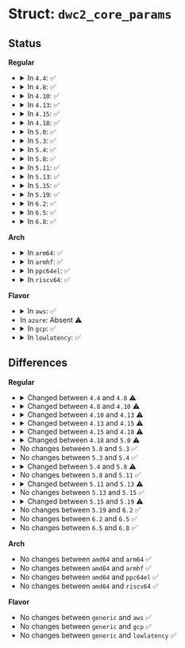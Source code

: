 # Struct: <code>dwc2_core_params</code>

## Status
<b>Regular</b>
<ul>
<li>
<details>
<summary>In <code>4.4</code>: ✅</summary>

```c
struct dwc2_core_params {
    int otg_cap;
    int otg_ver;
    int dma_enable;
    int dma_desc_enable;
    int speed;
    int enable_dynamic_fifo;
    int en_multiple_tx_fifo;
    int host_rx_fifo_size;
    int host_nperio_tx_fifo_size;
    int host_perio_tx_fifo_size;
    int max_transfer_size;
    int max_packet_count;
    int host_channels;
    int phy_type;
    int phy_utmi_width;
    int phy_ulpi_ddr;
    int phy_ulpi_ext_vbus;
    int i2c_enable;
    int ulpi_fs_ls;
    int host_support_fs_ls_low_power;
    int host_ls_low_power_phy_clk;
    int ts_dline;
    int reload_ctl;
    int ahbcfg;
    int uframe_sched;
    int external_id_pin_ctl;
    int hibernation;
};
```
</details>
</li>
<li>
<details>
<summary>In <code>4.8</code>: ✅</summary>

```c
struct dwc2_core_params {
    int otg_cap;
    int otg_ver;
    int dma_enable;
    int dma_desc_enable;
    int dma_desc_fs_enable;
    int speed;
    int enable_dynamic_fifo;
    int en_multiple_tx_fifo;
    int host_rx_fifo_size;
    int host_nperio_tx_fifo_size;
    int host_perio_tx_fifo_size;
    int max_transfer_size;
    int max_packet_count;
    int host_channels;
    int phy_type;
    int phy_utmi_width;
    int phy_ulpi_ddr;
    int phy_ulpi_ext_vbus;
    int i2c_enable;
    int ulpi_fs_ls;
    int host_support_fs_ls_low_power;
    int host_ls_low_power_phy_clk;
    int ts_dline;
    int reload_ctl;
    int ahbcfg;
    int uframe_sched;
    int external_id_pin_ctl;
    int hibernation;
};
```
</details>
</li>
<li>
<details>
<summary>In <code>4.10</code>: ✅</summary>

```c
struct dwc2_core_params {
    int otg_cap;
    int otg_ver;
    int dma_desc_enable;
    int dma_desc_fs_enable;
    int speed;
    int enable_dynamic_fifo;
    int en_multiple_tx_fifo;
    int host_rx_fifo_size;
    int host_nperio_tx_fifo_size;
    int host_perio_tx_fifo_size;
    int max_transfer_size;
    int max_packet_count;
    int host_channels;
    int phy_type;
    int phy_utmi_width;
    int phy_ulpi_ddr;
    int phy_ulpi_ext_vbus;
    int i2c_enable;
    int ulpi_fs_ls;
    int host_support_fs_ls_low_power;
    int host_ls_low_power_phy_clk;
    int ts_dline;
    int reload_ctl;
    int ahbcfg;
    int uframe_sched;
    int external_id_pin_ctl;
    int hibernation;
    bool host_dma;
    bool g_dma;
    bool g_dma_desc;
    u32 g_rx_fifo_size;
    u32 g_np_tx_fifo_size;
    u32 g_tx_fifo_size[16];
};
```
</details>
</li>
<li>
<details>
<summary>In <code>4.13</code>: ✅</summary>

```c
struct dwc2_core_params {
    u8 otg_cap;
    u8 phy_type;
    u8 speed;
    u8 phy_utmi_width;
    bool phy_ulpi_ddr;
    bool phy_ulpi_ext_vbus;
    bool enable_dynamic_fifo;
    bool en_multiple_tx_fifo;
    bool i2c_enable;
    bool ulpi_fs_ls;
    bool ts_dline;
    bool reload_ctl;
    bool uframe_sched;
    bool external_id_pin_ctl;
    bool hibernation;
    bool activate_stm_fs_transceiver;
    u16 max_packet_count;
    u32 max_transfer_size;
    u32 ahbcfg;
    bool host_dma;
    bool dma_desc_enable;
    bool dma_desc_fs_enable;
    bool host_support_fs_ls_low_power;
    bool host_ls_low_power_phy_clk;
    u8 host_channels;
    u16 host_rx_fifo_size;
    u16 host_nperio_tx_fifo_size;
    u16 host_perio_tx_fifo_size;
    bool g_dma;
    bool g_dma_desc;
    u32 g_rx_fifo_size;
    u32 g_np_tx_fifo_size;
    u32 g_tx_fifo_size[16];
    bool change_speed_quirk;
};
```
</details>
</li>
<li>
<details>
<summary>In <code>4.15</code>: ✅</summary>

```c
struct dwc2_core_params {
    u8 otg_cap;
    u8 phy_type;
    u8 speed;
    u8 phy_utmi_width;
    bool phy_ulpi_ddr;
    bool phy_ulpi_ext_vbus;
    bool enable_dynamic_fifo;
    bool en_multiple_tx_fifo;
    bool i2c_enable;
    bool ulpi_fs_ls;
    bool ts_dline;
    bool reload_ctl;
    bool uframe_sched;
    bool external_id_pin_ctl;
    bool hibernation;
    bool activate_stm_fs_transceiver;
    u16 max_packet_count;
    u32 max_transfer_size;
    u32 ahbcfg;
    bool host_dma;
    bool dma_desc_enable;
    bool dma_desc_fs_enable;
    bool host_support_fs_ls_low_power;
    bool host_ls_low_power_phy_clk;
    bool oc_disable;
    u8 host_channels;
    u16 host_rx_fifo_size;
    u16 host_nperio_tx_fifo_size;
    u16 host_perio_tx_fifo_size;
    bool g_dma;
    bool g_dma_desc;
    u32 g_rx_fifo_size;
    u32 g_np_tx_fifo_size;
    u32 g_tx_fifo_size[16];
    bool change_speed_quirk;
};
```
</details>
</li>
<li>
<details>
<summary>In <code>4.18</code>: ✅</summary>

```c
struct dwc2_core_params {
    u8 otg_cap;
    u8 phy_type;
    u8 speed;
    u8 phy_utmi_width;
    bool phy_ulpi_ddr;
    bool phy_ulpi_ext_vbus;
    bool enable_dynamic_fifo;
    bool en_multiple_tx_fifo;
    bool i2c_enable;
    bool acg_enable;
    bool ulpi_fs_ls;
    bool ts_dline;
    bool reload_ctl;
    bool uframe_sched;
    bool external_id_pin_ctl;
    int power_down;
    bool lpm;
    bool lpm_clock_gating;
    bool besl;
    bool hird_threshold_en;
    u8 hird_threshold;
    bool activate_stm_fs_transceiver;
    bool ipg_isoc_en;
    u16 max_packet_count;
    u32 max_transfer_size;
    u32 ahbcfg;
    bool host_dma;
    bool dma_desc_enable;
    bool dma_desc_fs_enable;
    bool host_support_fs_ls_low_power;
    bool host_ls_low_power_phy_clk;
    bool oc_disable;
    u8 host_channels;
    u16 host_rx_fifo_size;
    u16 host_nperio_tx_fifo_size;
    u16 host_perio_tx_fifo_size;
    bool g_dma;
    bool g_dma_desc;
    u32 g_rx_fifo_size;
    u32 g_np_tx_fifo_size;
    u32 g_tx_fifo_size[16];
    bool change_speed_quirk;
};
```
</details>
</li>
<li>
<details>
<summary>In <code>5.0</code>: ✅</summary>

```c
struct dwc2_core_params {
    u8 otg_cap;
    u8 phy_type;
    u8 speed;
    u8 phy_utmi_width;
    bool phy_ulpi_ddr;
    bool phy_ulpi_ext_vbus;
    bool enable_dynamic_fifo;
    bool en_multiple_tx_fifo;
    bool i2c_enable;
    bool acg_enable;
    bool ulpi_fs_ls;
    bool ts_dline;
    bool reload_ctl;
    bool uframe_sched;
    bool external_id_pin_ctl;
    int power_down;
    bool lpm;
    bool lpm_clock_gating;
    bool besl;
    bool hird_threshold_en;
    bool service_interval;
    u8 hird_threshold;
    bool activate_stm_fs_transceiver;
    bool ipg_isoc_en;
    u16 max_packet_count;
    u32 max_transfer_size;
    u32 ahbcfg;
    u32 ref_clk_per;
    u16 sof_cnt_wkup_alert;
    bool host_dma;
    bool dma_desc_enable;
    bool dma_desc_fs_enable;
    bool host_support_fs_ls_low_power;
    bool host_ls_low_power_phy_clk;
    bool oc_disable;
    u8 host_channels;
    u16 host_rx_fifo_size;
    u16 host_nperio_tx_fifo_size;
    u16 host_perio_tx_fifo_size;
    bool g_dma;
    bool g_dma_desc;
    u32 g_rx_fifo_size;
    u32 g_np_tx_fifo_size;
    u32 g_tx_fifo_size[16];
    bool change_speed_quirk;
};
```
</details>
</li>
<li>
<details>
<summary>In <code>5.3</code>: ✅</summary>

```c
struct dwc2_core_params {
    u8 otg_cap;
    u8 phy_type;
    u8 speed;
    u8 phy_utmi_width;
    bool phy_ulpi_ddr;
    bool phy_ulpi_ext_vbus;
    bool enable_dynamic_fifo;
    bool en_multiple_tx_fifo;
    bool i2c_enable;
    bool acg_enable;
    bool ulpi_fs_ls;
    bool ts_dline;
    bool reload_ctl;
    bool uframe_sched;
    bool external_id_pin_ctl;
    int power_down;
    bool lpm;
    bool lpm_clock_gating;
    bool besl;
    bool hird_threshold_en;
    bool service_interval;
    u8 hird_threshold;
    bool activate_stm_fs_transceiver;
    bool ipg_isoc_en;
    u16 max_packet_count;
    u32 max_transfer_size;
    u32 ahbcfg;
    u32 ref_clk_per;
    u16 sof_cnt_wkup_alert;
    bool host_dma;
    bool dma_desc_enable;
    bool dma_desc_fs_enable;
    bool host_support_fs_ls_low_power;
    bool host_ls_low_power_phy_clk;
    bool oc_disable;
    u8 host_channels;
    u16 host_rx_fifo_size;
    u16 host_nperio_tx_fifo_size;
    u16 host_perio_tx_fifo_size;
    bool g_dma;
    bool g_dma_desc;
    u32 g_rx_fifo_size;
    u32 g_np_tx_fifo_size;
    u32 g_tx_fifo_size[16];
    bool change_speed_quirk;
};
```
</details>
</li>
<li>
<details>
<summary>In <code>5.4</code>: ✅</summary>

```c
struct dwc2_core_params {
    u8 otg_cap;
    u8 phy_type;
    u8 speed;
    u8 phy_utmi_width;
    bool phy_ulpi_ddr;
    bool phy_ulpi_ext_vbus;
    bool enable_dynamic_fifo;
    bool en_multiple_tx_fifo;
    bool i2c_enable;
    bool acg_enable;
    bool ulpi_fs_ls;
    bool ts_dline;
    bool reload_ctl;
    bool uframe_sched;
    bool external_id_pin_ctl;
    int power_down;
    bool lpm;
    bool lpm_clock_gating;
    bool besl;
    bool hird_threshold_en;
    bool service_interval;
    u8 hird_threshold;
    bool activate_stm_fs_transceiver;
    bool ipg_isoc_en;
    u16 max_packet_count;
    u32 max_transfer_size;
    u32 ahbcfg;
    u32 ref_clk_per;
    u16 sof_cnt_wkup_alert;
    bool host_dma;
    bool dma_desc_enable;
    bool dma_desc_fs_enable;
    bool host_support_fs_ls_low_power;
    bool host_ls_low_power_phy_clk;
    bool oc_disable;
    u8 host_channels;
    u16 host_rx_fifo_size;
    u16 host_nperio_tx_fifo_size;
    u16 host_perio_tx_fifo_size;
    bool g_dma;
    bool g_dma_desc;
    u32 g_rx_fifo_size;
    u32 g_np_tx_fifo_size;
    u32 g_tx_fifo_size[16];
    bool change_speed_quirk;
};
```
</details>
</li>
<li>
<details>
<summary>In <code>5.8</code>: ✅</summary>

```c
struct dwc2_core_params {
    u8 otg_cap;
    u8 phy_type;
    u8 speed;
    u8 phy_utmi_width;
    bool phy_ulpi_ddr;
    bool phy_ulpi_ext_vbus;
    bool enable_dynamic_fifo;
    bool en_multiple_tx_fifo;
    bool i2c_enable;
    bool acg_enable;
    bool ulpi_fs_ls;
    bool ts_dline;
    bool reload_ctl;
    bool uframe_sched;
    bool external_id_pin_ctl;
    int power_down;
    bool lpm;
    bool lpm_clock_gating;
    bool besl;
    bool hird_threshold_en;
    bool service_interval;
    u8 hird_threshold;
    bool activate_stm_fs_transceiver;
    bool activate_stm_id_vb_detection;
    bool ipg_isoc_en;
    u16 max_packet_count;
    u32 max_transfer_size;
    u32 ahbcfg;
    u32 ref_clk_per;
    u16 sof_cnt_wkup_alert;
    bool host_dma;
    bool dma_desc_enable;
    bool dma_desc_fs_enable;
    bool host_support_fs_ls_low_power;
    bool host_ls_low_power_phy_clk;
    bool oc_disable;
    u8 host_channels;
    u16 host_rx_fifo_size;
    u16 host_nperio_tx_fifo_size;
    u16 host_perio_tx_fifo_size;
    bool g_dma;
    bool g_dma_desc;
    u32 g_rx_fifo_size;
    u32 g_np_tx_fifo_size;
    u32 g_tx_fifo_size[16];
    bool change_speed_quirk;
};
```
</details>
</li>
<li>
<details>
<summary>In <code>5.11</code>: ✅</summary>

```c
struct dwc2_core_params {
    u8 otg_cap;
    u8 phy_type;
    u8 speed;
    u8 phy_utmi_width;
    bool phy_ulpi_ddr;
    bool phy_ulpi_ext_vbus;
    bool enable_dynamic_fifo;
    bool en_multiple_tx_fifo;
    bool i2c_enable;
    bool acg_enable;
    bool ulpi_fs_ls;
    bool ts_dline;
    bool reload_ctl;
    bool uframe_sched;
    bool external_id_pin_ctl;
    int power_down;
    bool lpm;
    bool lpm_clock_gating;
    bool besl;
    bool hird_threshold_en;
    bool service_interval;
    u8 hird_threshold;
    bool activate_stm_fs_transceiver;
    bool activate_stm_id_vb_detection;
    bool ipg_isoc_en;
    u16 max_packet_count;
    u32 max_transfer_size;
    u32 ahbcfg;
    u32 ref_clk_per;
    u16 sof_cnt_wkup_alert;
    bool host_dma;
    bool dma_desc_enable;
    bool dma_desc_fs_enable;
    bool host_support_fs_ls_low_power;
    bool host_ls_low_power_phy_clk;
    bool oc_disable;
    u8 host_channels;
    u16 host_rx_fifo_size;
    u16 host_nperio_tx_fifo_size;
    u16 host_perio_tx_fifo_size;
    bool g_dma;
    bool g_dma_desc;
    u32 g_rx_fifo_size;
    u32 g_np_tx_fifo_size;
    u32 g_tx_fifo_size[16];
    bool change_speed_quirk;
};
```
</details>
</li>
<li>
<details>
<summary>In <code>5.13</code>: ✅</summary>

```c
struct dwc2_core_params {
    u8 otg_cap;
    u8 phy_type;
    u8 speed;
    u8 phy_utmi_width;
    bool phy_ulpi_ddr;
    bool phy_ulpi_ext_vbus;
    bool enable_dynamic_fifo;
    bool en_multiple_tx_fifo;
    bool i2c_enable;
    bool acg_enable;
    bool ulpi_fs_ls;
    bool ts_dline;
    bool reload_ctl;
    bool uframe_sched;
    bool external_id_pin_ctl;
    int power_down;
    bool no_clock_gating;
    bool lpm;
    bool lpm_clock_gating;
    bool besl;
    bool hird_threshold_en;
    bool service_interval;
    u8 hird_threshold;
    bool activate_stm_fs_transceiver;
    bool activate_stm_id_vb_detection;
    bool ipg_isoc_en;
    u16 max_packet_count;
    u32 max_transfer_size;
    u32 ahbcfg;
    u32 ref_clk_per;
    u16 sof_cnt_wkup_alert;
    bool host_dma;
    bool dma_desc_enable;
    bool dma_desc_fs_enable;
    bool host_support_fs_ls_low_power;
    bool host_ls_low_power_phy_clk;
    bool oc_disable;
    u8 host_channels;
    u16 host_rx_fifo_size;
    u16 host_nperio_tx_fifo_size;
    u16 host_perio_tx_fifo_size;
    bool g_dma;
    bool g_dma_desc;
    u32 g_rx_fifo_size;
    u32 g_np_tx_fifo_size;
    u32 g_tx_fifo_size[16];
    bool change_speed_quirk;
};
```
</details>
</li>
<li>
<details>
<summary>In <code>5.15</code>: ✅</summary>

```c
struct dwc2_core_params {
    u8 otg_cap;
    u8 phy_type;
    u8 speed;
    u8 phy_utmi_width;
    bool phy_ulpi_ddr;
    bool phy_ulpi_ext_vbus;
    bool enable_dynamic_fifo;
    bool en_multiple_tx_fifo;
    bool i2c_enable;
    bool acg_enable;
    bool ulpi_fs_ls;
    bool ts_dline;
    bool reload_ctl;
    bool uframe_sched;
    bool external_id_pin_ctl;
    int power_down;
    bool no_clock_gating;
    bool lpm;
    bool lpm_clock_gating;
    bool besl;
    bool hird_threshold_en;
    bool service_interval;
    u8 hird_threshold;
    bool activate_stm_fs_transceiver;
    bool activate_stm_id_vb_detection;
    bool ipg_isoc_en;
    u16 max_packet_count;
    u32 max_transfer_size;
    u32 ahbcfg;
    u32 ref_clk_per;
    u16 sof_cnt_wkup_alert;
    bool host_dma;
    bool dma_desc_enable;
    bool dma_desc_fs_enable;
    bool host_support_fs_ls_low_power;
    bool host_ls_low_power_phy_clk;
    bool oc_disable;
    u8 host_channels;
    u16 host_rx_fifo_size;
    u16 host_nperio_tx_fifo_size;
    u16 host_perio_tx_fifo_size;
    bool g_dma;
    bool g_dma_desc;
    u32 g_rx_fifo_size;
    u32 g_np_tx_fifo_size;
    u32 g_tx_fifo_size[16];
    bool change_speed_quirk;
};
```
</details>
</li>
<li>
<details>
<summary>In <code>5.19</code>: ✅</summary>

```c
struct dwc2_core_params {
    struct usb_otg_caps otg_caps;
    u8 phy_type;
    u8 speed;
    u8 phy_utmi_width;
    bool phy_ulpi_ddr;
    bool phy_ulpi_ext_vbus;
    bool enable_dynamic_fifo;
    bool en_multiple_tx_fifo;
    bool i2c_enable;
    bool acg_enable;
    bool ulpi_fs_ls;
    bool ts_dline;
    bool reload_ctl;
    bool uframe_sched;
    bool external_id_pin_ctl;
    int power_down;
    bool no_clock_gating;
    bool lpm;
    bool lpm_clock_gating;
    bool besl;
    bool hird_threshold_en;
    bool service_interval;
    u8 hird_threshold;
    bool activate_stm_fs_transceiver;
    bool activate_stm_id_vb_detection;
    bool activate_ingenic_overcurrent_detection;
    bool ipg_isoc_en;
    u16 max_packet_count;
    u32 max_transfer_size;
    u32 ahbcfg;
    u32 ref_clk_per;
    u16 sof_cnt_wkup_alert;
    bool host_dma;
    bool dma_desc_enable;
    bool dma_desc_fs_enable;
    bool host_support_fs_ls_low_power;
    bool host_ls_low_power_phy_clk;
    bool oc_disable;
    u8 host_channels;
    u16 host_rx_fifo_size;
    u16 host_nperio_tx_fifo_size;
    u16 host_perio_tx_fifo_size;
    bool g_dma;
    bool g_dma_desc;
    u32 g_rx_fifo_size;
    u32 g_np_tx_fifo_size;
    u32 g_tx_fifo_size[16];
    bool change_speed_quirk;
};
```
</details>
</li>
<li>
<details>
<summary>In <code>6.2</code>: ✅</summary>

```c
struct dwc2_core_params {
    struct usb_otg_caps otg_caps;
    u8 phy_type;
    u8 speed;
    u8 phy_utmi_width;
    bool phy_ulpi_ddr;
    bool phy_ulpi_ext_vbus;
    bool enable_dynamic_fifo;
    bool en_multiple_tx_fifo;
    bool i2c_enable;
    bool acg_enable;
    bool ulpi_fs_ls;
    bool ts_dline;
    bool reload_ctl;
    bool uframe_sched;
    bool external_id_pin_ctl;
    int power_down;
    bool no_clock_gating;
    bool lpm;
    bool lpm_clock_gating;
    bool besl;
    bool hird_threshold_en;
    bool service_interval;
    u8 hird_threshold;
    bool activate_stm_fs_transceiver;
    bool activate_stm_id_vb_detection;
    bool activate_ingenic_overcurrent_detection;
    bool ipg_isoc_en;
    u16 max_packet_count;
    u32 max_transfer_size;
    u32 ahbcfg;
    u32 ref_clk_per;
    u16 sof_cnt_wkup_alert;
    bool host_dma;
    bool dma_desc_enable;
    bool dma_desc_fs_enable;
    bool host_support_fs_ls_low_power;
    bool host_ls_low_power_phy_clk;
    bool oc_disable;
    u8 host_channels;
    u16 host_rx_fifo_size;
    u16 host_nperio_tx_fifo_size;
    u16 host_perio_tx_fifo_size;
    bool g_dma;
    bool g_dma_desc;
    u32 g_rx_fifo_size;
    u32 g_np_tx_fifo_size;
    u32 g_tx_fifo_size[16];
    bool change_speed_quirk;
};
```
</details>
</li>
<li>
<details>
<summary>In <code>6.5</code>: ✅</summary>

```c
struct dwc2_core_params {
    struct usb_otg_caps otg_caps;
    u8 phy_type;
    u8 speed;
    u8 phy_utmi_width;
    bool phy_ulpi_ddr;
    bool phy_ulpi_ext_vbus;
    bool enable_dynamic_fifo;
    bool en_multiple_tx_fifo;
    bool i2c_enable;
    bool acg_enable;
    bool ulpi_fs_ls;
    bool ts_dline;
    bool reload_ctl;
    bool uframe_sched;
    bool external_id_pin_ctl;
    int power_down;
    bool no_clock_gating;
    bool lpm;
    bool lpm_clock_gating;
    bool besl;
    bool hird_threshold_en;
    bool service_interval;
    u8 hird_threshold;
    bool activate_stm_fs_transceiver;
    bool activate_stm_id_vb_detection;
    bool activate_ingenic_overcurrent_detection;
    bool ipg_isoc_en;
    u16 max_packet_count;
    u32 max_transfer_size;
    u32 ahbcfg;
    u32 ref_clk_per;
    u16 sof_cnt_wkup_alert;
    bool host_dma;
    bool dma_desc_enable;
    bool dma_desc_fs_enable;
    bool host_support_fs_ls_low_power;
    bool host_ls_low_power_phy_clk;
    bool oc_disable;
    u8 host_channels;
    u16 host_rx_fifo_size;
    u16 host_nperio_tx_fifo_size;
    u16 host_perio_tx_fifo_size;
    bool g_dma;
    bool g_dma_desc;
    u32 g_rx_fifo_size;
    u32 g_np_tx_fifo_size;
    u32 g_tx_fifo_size[16];
    bool change_speed_quirk;
};
```
</details>
</li>
<li>
<details>
<summary>In <code>6.8</code>: ✅</summary>

```c
struct dwc2_core_params {
    struct usb_otg_caps otg_caps;
    u8 phy_type;
    u8 speed;
    u8 phy_utmi_width;
    bool phy_ulpi_ddr;
    bool phy_ulpi_ext_vbus;
    bool enable_dynamic_fifo;
    bool en_multiple_tx_fifo;
    bool i2c_enable;
    bool acg_enable;
    bool ulpi_fs_ls;
    bool ts_dline;
    bool reload_ctl;
    bool uframe_sched;
    bool external_id_pin_ctl;
    int power_down;
    bool no_clock_gating;
    bool lpm;
    bool lpm_clock_gating;
    bool besl;
    bool hird_threshold_en;
    bool service_interval;
    u8 hird_threshold;
    bool activate_stm_fs_transceiver;
    bool activate_stm_id_vb_detection;
    bool activate_ingenic_overcurrent_detection;
    bool ipg_isoc_en;
    u16 max_packet_count;
    u32 max_transfer_size;
    u32 ahbcfg;
    u32 ref_clk_per;
    u16 sof_cnt_wkup_alert;
    bool host_dma;
    bool dma_desc_enable;
    bool dma_desc_fs_enable;
    bool host_support_fs_ls_low_power;
    bool host_ls_low_power_phy_clk;
    bool oc_disable;
    u8 host_channels;
    u16 host_rx_fifo_size;
    u16 host_nperio_tx_fifo_size;
    u16 host_perio_tx_fifo_size;
    bool g_dma;
    bool g_dma_desc;
    u32 g_rx_fifo_size;
    u32 g_np_tx_fifo_size;
    u32 g_tx_fifo_size[16];
    bool change_speed_quirk;
};
```
</details>
</li>
</ul>
<b>Arch</b>
<ul>
<li>
<details>
<summary>In <code>arm64</code>: ✅</summary>

```c
struct dwc2_core_params {
    u8 otg_cap;
    u8 phy_type;
    u8 speed;
    u8 phy_utmi_width;
    bool phy_ulpi_ddr;
    bool phy_ulpi_ext_vbus;
    bool enable_dynamic_fifo;
    bool en_multiple_tx_fifo;
    bool i2c_enable;
    bool acg_enable;
    bool ulpi_fs_ls;
    bool ts_dline;
    bool reload_ctl;
    bool uframe_sched;
    bool external_id_pin_ctl;
    int power_down;
    bool lpm;
    bool lpm_clock_gating;
    bool besl;
    bool hird_threshold_en;
    bool service_interval;
    u8 hird_threshold;
    bool activate_stm_fs_transceiver;
    bool ipg_isoc_en;
    u16 max_packet_count;
    u32 max_transfer_size;
    u32 ahbcfg;
    u32 ref_clk_per;
    u16 sof_cnt_wkup_alert;
    bool host_dma;
    bool dma_desc_enable;
    bool dma_desc_fs_enable;
    bool host_support_fs_ls_low_power;
    bool host_ls_low_power_phy_clk;
    bool oc_disable;
    u8 host_channels;
    u16 host_rx_fifo_size;
    u16 host_nperio_tx_fifo_size;
    u16 host_perio_tx_fifo_size;
    bool g_dma;
    bool g_dma_desc;
    u32 g_rx_fifo_size;
    u32 g_np_tx_fifo_size;
    u32 g_tx_fifo_size[16];
    bool change_speed_quirk;
};
```
</details>
</li>
<li>
<details>
<summary>In <code>armhf</code>: ✅</summary>

```c
struct dwc2_core_params {
    u8 otg_cap;
    u8 phy_type;
    u8 speed;
    u8 phy_utmi_width;
    bool phy_ulpi_ddr;
    bool phy_ulpi_ext_vbus;
    bool enable_dynamic_fifo;
    bool en_multiple_tx_fifo;
    bool i2c_enable;
    bool acg_enable;
    bool ulpi_fs_ls;
    bool ts_dline;
    bool reload_ctl;
    bool uframe_sched;
    bool external_id_pin_ctl;
    int power_down;
    bool lpm;
    bool lpm_clock_gating;
    bool besl;
    bool hird_threshold_en;
    bool service_interval;
    u8 hird_threshold;
    bool activate_stm_fs_transceiver;
    bool ipg_isoc_en;
    u16 max_packet_count;
    u32 max_transfer_size;
    u32 ahbcfg;
    u32 ref_clk_per;
    u16 sof_cnt_wkup_alert;
    bool host_dma;
    bool dma_desc_enable;
    bool dma_desc_fs_enable;
    bool host_support_fs_ls_low_power;
    bool host_ls_low_power_phy_clk;
    bool oc_disable;
    u8 host_channels;
    u16 host_rx_fifo_size;
    u16 host_nperio_tx_fifo_size;
    u16 host_perio_tx_fifo_size;
    bool g_dma;
    bool g_dma_desc;
    u32 g_rx_fifo_size;
    u32 g_np_tx_fifo_size;
    u32 g_tx_fifo_size[16];
    bool change_speed_quirk;
};
```
</details>
</li>
<li>
<details>
<summary>In <code>ppc64el</code>: ✅</summary>

```c
struct dwc2_core_params {
    u8 otg_cap;
    u8 phy_type;
    u8 speed;
    u8 phy_utmi_width;
    bool phy_ulpi_ddr;
    bool phy_ulpi_ext_vbus;
    bool enable_dynamic_fifo;
    bool en_multiple_tx_fifo;
    bool i2c_enable;
    bool acg_enable;
    bool ulpi_fs_ls;
    bool ts_dline;
    bool reload_ctl;
    bool uframe_sched;
    bool external_id_pin_ctl;
    int power_down;
    bool lpm;
    bool lpm_clock_gating;
    bool besl;
    bool hird_threshold_en;
    bool service_interval;
    u8 hird_threshold;
    bool activate_stm_fs_transceiver;
    bool ipg_isoc_en;
    u16 max_packet_count;
    u32 max_transfer_size;
    u32 ahbcfg;
    u32 ref_clk_per;
    u16 sof_cnt_wkup_alert;
    bool host_dma;
    bool dma_desc_enable;
    bool dma_desc_fs_enable;
    bool host_support_fs_ls_low_power;
    bool host_ls_low_power_phy_clk;
    bool oc_disable;
    u8 host_channels;
    u16 host_rx_fifo_size;
    u16 host_nperio_tx_fifo_size;
    u16 host_perio_tx_fifo_size;
    bool g_dma;
    bool g_dma_desc;
    u32 g_rx_fifo_size;
    u32 g_np_tx_fifo_size;
    u32 g_tx_fifo_size[16];
    bool change_speed_quirk;
};
```
</details>
</li>
<li>
<details>
<summary>In <code>riscv64</code>: ✅</summary>

```c
struct dwc2_core_params {
    u8 otg_cap;
    u8 phy_type;
    u8 speed;
    u8 phy_utmi_width;
    bool phy_ulpi_ddr;
    bool phy_ulpi_ext_vbus;
    bool enable_dynamic_fifo;
    bool en_multiple_tx_fifo;
    bool i2c_enable;
    bool acg_enable;
    bool ulpi_fs_ls;
    bool ts_dline;
    bool reload_ctl;
    bool uframe_sched;
    bool external_id_pin_ctl;
    int power_down;
    bool lpm;
    bool lpm_clock_gating;
    bool besl;
    bool hird_threshold_en;
    bool service_interval;
    u8 hird_threshold;
    bool activate_stm_fs_transceiver;
    bool ipg_isoc_en;
    u16 max_packet_count;
    u32 max_transfer_size;
    u32 ahbcfg;
    u32 ref_clk_per;
    u16 sof_cnt_wkup_alert;
    bool host_dma;
    bool dma_desc_enable;
    bool dma_desc_fs_enable;
    bool host_support_fs_ls_low_power;
    bool host_ls_low_power_phy_clk;
    bool oc_disable;
    u8 host_channels;
    u16 host_rx_fifo_size;
    u16 host_nperio_tx_fifo_size;
    u16 host_perio_tx_fifo_size;
    bool g_dma;
    bool g_dma_desc;
    u32 g_rx_fifo_size;
    u32 g_np_tx_fifo_size;
    u32 g_tx_fifo_size[16];
    bool change_speed_quirk;
};
```
</details>
</li>
</ul>
<b>Flavor</b>
<ul>
<li>
<details>
<summary>In <code>aws</code>: ✅</summary>

```c
struct dwc2_core_params {
    u8 otg_cap;
    u8 phy_type;
    u8 speed;
    u8 phy_utmi_width;
    bool phy_ulpi_ddr;
    bool phy_ulpi_ext_vbus;
    bool enable_dynamic_fifo;
    bool en_multiple_tx_fifo;
    bool i2c_enable;
    bool acg_enable;
    bool ulpi_fs_ls;
    bool ts_dline;
    bool reload_ctl;
    bool uframe_sched;
    bool external_id_pin_ctl;
    int power_down;
    bool lpm;
    bool lpm_clock_gating;
    bool besl;
    bool hird_threshold_en;
    bool service_interval;
    u8 hird_threshold;
    bool activate_stm_fs_transceiver;
    bool ipg_isoc_en;
    u16 max_packet_count;
    u32 max_transfer_size;
    u32 ahbcfg;
    u32 ref_clk_per;
    u16 sof_cnt_wkup_alert;
    bool host_dma;
    bool dma_desc_enable;
    bool dma_desc_fs_enable;
    bool host_support_fs_ls_low_power;
    bool host_ls_low_power_phy_clk;
    bool oc_disable;
    u8 host_channels;
    u16 host_rx_fifo_size;
    u16 host_nperio_tx_fifo_size;
    u16 host_perio_tx_fifo_size;
    bool g_dma;
    bool g_dma_desc;
    u32 g_rx_fifo_size;
    u32 g_np_tx_fifo_size;
    u32 g_tx_fifo_size[16];
    bool change_speed_quirk;
};
```
</details>
</li>
<li>
In <code>azure</code>: Absent ⚠️
</li>
<li>
<details>
<summary>In <code>gcp</code>: ✅</summary>

```c
struct dwc2_core_params {
    u8 otg_cap;
    u8 phy_type;
    u8 speed;
    u8 phy_utmi_width;
    bool phy_ulpi_ddr;
    bool phy_ulpi_ext_vbus;
    bool enable_dynamic_fifo;
    bool en_multiple_tx_fifo;
    bool i2c_enable;
    bool acg_enable;
    bool ulpi_fs_ls;
    bool ts_dline;
    bool reload_ctl;
    bool uframe_sched;
    bool external_id_pin_ctl;
    int power_down;
    bool lpm;
    bool lpm_clock_gating;
    bool besl;
    bool hird_threshold_en;
    bool service_interval;
    u8 hird_threshold;
    bool activate_stm_fs_transceiver;
    bool ipg_isoc_en;
    u16 max_packet_count;
    u32 max_transfer_size;
    u32 ahbcfg;
    u32 ref_clk_per;
    u16 sof_cnt_wkup_alert;
    bool host_dma;
    bool dma_desc_enable;
    bool dma_desc_fs_enable;
    bool host_support_fs_ls_low_power;
    bool host_ls_low_power_phy_clk;
    bool oc_disable;
    u8 host_channels;
    u16 host_rx_fifo_size;
    u16 host_nperio_tx_fifo_size;
    u16 host_perio_tx_fifo_size;
    bool g_dma;
    bool g_dma_desc;
    u32 g_rx_fifo_size;
    u32 g_np_tx_fifo_size;
    u32 g_tx_fifo_size[16];
    bool change_speed_quirk;
};
```
</details>
</li>
<li>
<details>
<summary>In <code>lowlatency</code>: ✅</summary>

```c
struct dwc2_core_params {
    u8 otg_cap;
    u8 phy_type;
    u8 speed;
    u8 phy_utmi_width;
    bool phy_ulpi_ddr;
    bool phy_ulpi_ext_vbus;
    bool enable_dynamic_fifo;
    bool en_multiple_tx_fifo;
    bool i2c_enable;
    bool acg_enable;
    bool ulpi_fs_ls;
    bool ts_dline;
    bool reload_ctl;
    bool uframe_sched;
    bool external_id_pin_ctl;
    int power_down;
    bool lpm;
    bool lpm_clock_gating;
    bool besl;
    bool hird_threshold_en;
    bool service_interval;
    u8 hird_threshold;
    bool activate_stm_fs_transceiver;
    bool ipg_isoc_en;
    u16 max_packet_count;
    u32 max_transfer_size;
    u32 ahbcfg;
    u32 ref_clk_per;
    u16 sof_cnt_wkup_alert;
    bool host_dma;
    bool dma_desc_enable;
    bool dma_desc_fs_enable;
    bool host_support_fs_ls_low_power;
    bool host_ls_low_power_phy_clk;
    bool oc_disable;
    u8 host_channels;
    u16 host_rx_fifo_size;
    u16 host_nperio_tx_fifo_size;
    u16 host_perio_tx_fifo_size;
    bool g_dma;
    bool g_dma_desc;
    u32 g_rx_fifo_size;
    u32 g_np_tx_fifo_size;
    u32 g_tx_fifo_size[16];
    bool change_speed_quirk;
};
```
</details>
</li>
</ul>

## Differences
<b>Regular</b>
<ul>
<li>
<details>
<summary>Changed between <code>4.4</code> and <code>4.8</code> ⚠️</summary>
<ul>
<li>
<b>Field added. </b>
<code>int dma_desc_fs_enable</code>
</li>
</ul>
</details>
</li>
<li>
<details>
<summary>Changed between <code>4.8</code> and <code>4.10</code> ⚠️</summary>
<ul>
<li>
<b>Field added. </b>
<code>bool host_dma</code>
</li>
<li>
<b>Field added. </b>
<code>bool g_dma</code>
</li>
<li>
<b>Field added. </b>
<code>bool g_dma_desc</code>
</li>
<li>
<b>Field added. </b>
<code>u32 g_rx_fifo_size</code>
</li>
<li>
<b>Field added. </b>
<code>u32 g_np_tx_fifo_size</code>
</li>
<li>
<b>Field added. </b>
<code>u32 g_tx_fifo_size[16]</code>
</li>
<li>
<b>Field removed. </b>
<code>int dma_enable</code>
</li>
</ul>
</details>
</li>
<li>
<details>
<summary>Changed between <code>4.10</code> and <code>4.13</code> ⚠️</summary>
<ul>
<li>
<b>Field added. </b>
<code>bool activate_stm_fs_transceiver</code>
</li>
<li>
<b>Field added. </b>
<code>bool change_speed_quirk</code>
</li>
<li>
<b>Field removed. </b>
<code>int otg_ver</code>
</li>
<li>
<b>Field type changed. </b>
<code>int otg_cap</code> ➡️ <code>u8 otg_cap</code>
</li>
<li>
<b>Field type changed. </b>
<code>int dma_desc_enable</code> ➡️ <code>bool dma_desc_enable</code>
</li>
<li>
<b>Field type changed. </b>
<code>int dma_desc_fs_enable</code> ➡️ <code>bool dma_desc_fs_enable</code>
</li>
<li>
<b>Field type changed. </b>
<code>int speed</code> ➡️ <code>u8 speed</code>
</li>
<li>
<b>Field type changed. </b>
<code>int enable_dynamic_fifo</code> ➡️ <code>bool enable_dynamic_fifo</code>
</li>
<li>
<b>Field type changed. </b>
<code>int en_multiple_tx_fifo</code> ➡️ <code>bool en_multiple_tx_fifo</code>
</li>
<li>
<b>Field type changed. </b>
<code>int host_rx_fifo_size</code> ➡️ <code>u16 host_rx_fifo_size</code>
</li>
<li>
<b>Field type changed. </b>
<code>int host_nperio_tx_fifo_size</code> ➡️ <code>u16 host_nperio_tx_fifo_size</code>
</li>
<li>
<b>Field type changed. </b>
<code>int host_perio_tx_fifo_size</code> ➡️ <code>u16 host_perio_tx_fifo_size</code>
</li>
<li>
<b>Field type changed. </b>
<code>int max_transfer_size</code> ➡️ <code>u32 max_transfer_size</code>
</li>
<li>
<b>Field type changed. </b>
<code>int max_packet_count</code> ➡️ <code>u16 max_packet_count</code>
</li>
<li>
<b>Field type changed. </b>
<code>int host_channels</code> ➡️ <code>u8 host_channels</code>
</li>
<li>
<b>Field type changed. </b>
<code>int phy_type</code> ➡️ <code>u8 phy_type</code>
</li>
<li>
<b>Field type changed. </b>
<code>int phy_utmi_width</code> ➡️ <code>u8 phy_utmi_width</code>
</li>
<li>
<b>Field type changed. </b>
<code>int phy_ulpi_ddr</code> ➡️ <code>bool phy_ulpi_ddr</code>
</li>
<li>
<b>Field type changed. </b>
<code>int phy_ulpi_ext_vbus</code> ➡️ <code>bool phy_ulpi_ext_vbus</code>
</li>
<li>
<b>Field type changed. </b>
<code>int i2c_enable</code> ➡️ <code>bool i2c_enable</code>
</li>
<li>
<b>Field type changed. </b>
<code>int ulpi_fs_ls</code> ➡️ <code>bool ulpi_fs_ls</code>
</li>
<li>
<b>Field type changed. </b>
<code>int host_support_fs_ls_low_power</code> ➡️ <code>bool host_support_fs_ls_low_power</code>
</li>
<li>
<b>Field type changed. </b>
<code>int host_ls_low_power_phy_clk</code> ➡️ <code>bool host_ls_low_power_phy_clk</code>
</li>
<li>
<b>Field type changed. </b>
<code>int ts_dline</code> ➡️ <code>bool ts_dline</code>
</li>
<li>
<b>Field type changed. </b>
<code>int reload_ctl</code> ➡️ <code>bool reload_ctl</code>
</li>
<li>
<b>Field type changed. </b>
<code>int ahbcfg</code> ➡️ <code>u32 ahbcfg</code>
</li>
<li>
<b>Field type changed. </b>
<code>int uframe_sched</code> ➡️ <code>bool uframe_sched</code>
</li>
<li>
<b>Field type changed. </b>
<code>int external_id_pin_ctl</code> ➡️ <code>bool external_id_pin_ctl</code>
</li>
<li>
<b>Field type changed. </b>
<code>int hibernation</code> ➡️ <code>bool hibernation</code>
</li>
</ul>
</details>
</li>
<li>
<details>
<summary>Changed between <code>4.13</code> and <code>4.15</code> ⚠️</summary>
<ul>
<li>
<b>Field added. </b>
<code>bool oc_disable</code>
</li>
</ul>
</details>
</li>
<li>
<details>
<summary>Changed between <code>4.15</code> and <code>4.18</code> ⚠️</summary>
<ul>
<li>
<b>Field added. </b>
<code>bool acg_enable</code>
</li>
<li>
<b>Field added. </b>
<code>int power_down</code>
</li>
<li>
<b>Field added. </b>
<code>bool lpm</code>
</li>
<li>
<b>Field added. </b>
<code>bool lpm_clock_gating</code>
</li>
<li>
<b>Field added. </b>
<code>bool besl</code>
</li>
<li>
<b>Field added. </b>
<code>bool hird_threshold_en</code>
</li>
<li>
<b>Field added. </b>
<code>u8 hird_threshold</code>
</li>
<li>
<b>Field added. </b>
<code>bool ipg_isoc_en</code>
</li>
<li>
<b>Field removed. </b>
<code>bool hibernation</code>
</li>
</ul>
</details>
</li>
<li>
<details>
<summary>Changed between <code>4.18</code> and <code>5.0</code> ⚠️</summary>
<ul>
<li>
<b>Field added. </b>
<code>bool service_interval</code>
</li>
<li>
<b>Field added. </b>
<code>u32 ref_clk_per</code>
</li>
<li>
<b>Field added. </b>
<code>u16 sof_cnt_wkup_alert</code>
</li>
</ul>
</details>
</li>
<li>
No changes between <code>5.0</code> and <code>5.3</code> ✅
</li>
<li>
No changes between <code>5.3</code> and <code>5.4</code> ✅
</li>
<li>
<details>
<summary>Changed between <code>5.4</code> and <code>5.8</code> ⚠️</summary>
<ul>
<li>
<b>Field added. </b>
<code>bool activate_stm_id_vb_detection</code>
</li>
</ul>
</details>
</li>
<li>
No changes between <code>5.8</code> and <code>5.11</code> ✅
</li>
<li>
<details>
<summary>Changed between <code>5.11</code> and <code>5.13</code> ⚠️</summary>
<ul>
<li>
<b>Field added. </b>
<code>bool no_clock_gating</code>
</li>
</ul>
</details>
</li>
<li>
No changes between <code>5.13</code> and <code>5.15</code> ✅
</li>
<li>
<details>
<summary>Changed between <code>5.15</code> and <code>5.19</code> ⚠️</summary>
<ul>
<li>
<b>Field added. </b>
<code>struct usb_otg_caps otg_caps</code>
</li>
<li>
<b>Field added. </b>
<code>bool activate_ingenic_overcurrent_detection</code>
</li>
<li>
<b>Field removed. </b>
<code>u8 otg_cap</code>
</li>
</ul>
</details>
</li>
<li>
No changes between <code>5.19</code> and <code>6.2</code> ✅
</li>
<li>
No changes between <code>6.2</code> and <code>6.5</code> ✅
</li>
<li>
No changes between <code>6.5</code> and <code>6.8</code> ✅
</li>
</ul>
<b>Arch</b>
<ul>
<li>
No changes between <code>amd64</code> and <code>arm64</code> ✅
</li>
<li>
No changes between <code>amd64</code> and <code>armhf</code> ✅
</li>
<li>
No changes between <code>amd64</code> and <code>ppc64el</code> ✅
</li>
<li>
No changes between <code>amd64</code> and <code>riscv64</code> ✅
</li>
</ul>
<b>Flavor</b>
<ul>
<li>
No changes between <code>generic</code> and <code>aws</code> ✅
</li>
<li>
No changes between <code>generic</code> and <code>gcp</code> ✅
</li>
<li>
No changes between <code>generic</code> and <code>lowlatency</code> ✅
</li>
</ul>
